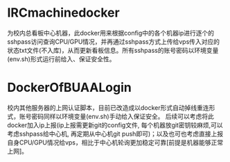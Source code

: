 # IRCmachinedocker
为校内总看板中心机器，此docker用来根据config中的各个机器ip进行逐个的sshpass访问查询CPU/GPU情况，并再通过sshpass方式上传给vps传入对应的状态txt文件(不入库)，从而更新看板信息。所有sshpass的账号密码以环境变量(env.sh)形式运行前给入、保证安全性。


# DockerOfBUAALogin
校内其他服务器的上网认证脚本，目前已改造成以docker形式自动掉线重连形式，账号密码同样以环境变量(env.sh)手动给入保证安全。 后续可以考虑将此docker加入ip上报(ip上报需更新git的config文件, 每个机器放git密钥较麻烦,可以考虑sshpass给中心机, 再定期从中心机git push即可)；以及也可也考虑直接上报自身CPU/GPU情况给vps，相比于中心机轮询更加稳定可靠[前提是机器能够正常上网]。
